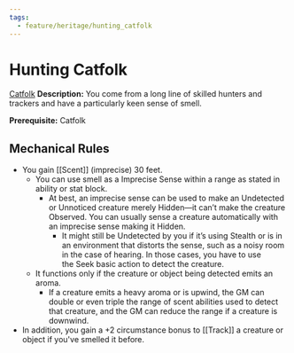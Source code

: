 ```yaml
---
tags:
  - feature/heritage/hunting_catfolk
---
```

# Hunting Catfolk

[Catfolk](Catfolk.md "Ancestry & Heritage Trait")
**Description:** You come from a long line of skilled hunters and trackers and have a particularly keen sense of smell. 

**Prerequisite:** Catfolk

## Mechanical Rules

- You gain [[Scent]] (imprecise) 30 feet.
	- You can use smell as a Imprecise Sense within a range as stated in ability or stat block.
		-  At best, an imprecise sense can be used to make an Undetected  or Unnoticed creature merely Hidden—it can’t make the creature Observed.   You can usually sense a creature automatically with an imprecise sense making it Hidden.
			- It might still be Undetected by you if it’s using Stealth or is in an environment that distorts the sense, such as a noisy room in the case of hearing. In those cases, you have to use the Seek basic action to detect the creature. 
	- It functions only if the creature or object being detected emits an aroma.
		- If a creature emits a heavy aroma or is upwind, the GM can double or even triple the range of scent abilities used to detect that creature, and the GM can reduce the range if a creature is downwind.
- In addition, you gain a +2 circumstance bonus to [[Track]] a creature or object if you've smelled it before.